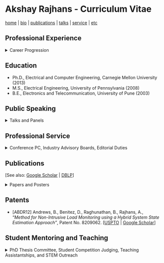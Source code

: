 
# Akshay Rajhans - Curriculum Vitae
[home](index.html) \| [bio](bio.html) \| [publications](publications.html) \| [talks](talks.html) \| [service](service.html) \| [etc](etc.html)


## Professional Experience

<details>
  <summary> Career Progression </summary>
  
- MathWorks (2013-)
  - Principal Research Scientist, Advanced Research & Technology Office (May 2018 - )
  - Senior Research Scientist, Advanced Research & Technology Office (Jun 2016 - Apr 2018)
  - Senior Software Engineer, Simulink Semantics (Jul 2013 - Jun 2016)
- Carnegie Mellon University (2008-2013)
  - Ph.D. Candidate (Jul 2008 - May 2013)
  - Teaching Assistant, Embedded Control Systems (Spring 2011, Spring 2010)
- Bosch (2009)
  - Research Intern, Bosch Research and Technology Center, Pittsburgh, PA. (Fall 2009) 
- University of Pennsylvania (2006-2008)
  - Research Staff, GRASP Laboratory (Jan 2008 - Jun 2008)
  - Teaching Assistant, Mathematics Department (Spring 2008, Fall 2007)
  - Teaching Assistant, Electrical and Systems Engineering Department (Spring 2007, Fall 2006)
- Cummins (2003-2005)
  - Manager, Electronic Controls Application Engineering, Industrial Business Unit, Pune. (Aug 2005 - Dec 2005)
  - Operations Management Program Participant, Pune. (Aug 2003 - August 2005)

Jump to: [Top](#) \| [Experience](#professional-experience) \| [Highlights](#professional-highlights) \| [Education](#education) \| [Speaking](#public-speaking) \| [Service](#professional-service) \| [Publications](#publications) \| [Mentoring](#student-mentoring-and-teaching)

## Professional Highlights
- Speaker at the [19th International Runtime Verification Conference](https://www.react.uni-saarland.de/rv2019/invitedspeakers.html), part of the [3rd Formal Methods World Congress](http://formalmethods2019.inesctec.pt/?page_id=1044), Porto, 2019.
- Keynote speaker at the [First International Workshop on Multi-Paradigm Modeling for Cyber-Physical Systems (MPM4CPS)](https://msdl.uantwerpen.be/conferences/MPM4CPS/2019/index.php/keynote-talk/), Munich, 2019.
- Invited participant at [Simulation and Machine Learning in Robotics](https://www.nist.gov/news-events/events/2018/04/simulation-and-machine-learning-robotics), an NSF/DoD/NIST workshop to chart out the future of simulation and machine learning inrobotics, 2018.
- Selected on ACM’s [Global Practitioner Advisory Community](https://www.acm.org/education/gpac), 2017.
- Work featured as [Research Highlight in Communications of the ACM magazine](https://cacm.acm.org/magazines/2013/10/168166-formal-verification-of-phase-locked-loops-using-reachability-analysis-and-continuization/fulltext), 2013.
- Work featured in Innovation with Impact, Carnegie Mellon University, 2013.
- [William J. McCalla Best Paper Award](https://iccad.com/award_recipients), ACM/IEEE International Conference on Computer-Aided Design, 2011.
- Carnegie Institute of Technology Dean’s Fellowship, August 2008–May 2013.
- Ranked in top 0.48% in India (percentile score of 99.52), Common Admission Test, 2005.
- National Talent Search (NTS) Scholarship, finalist, India, 1997.
- Maharashtra Talent Search (MTS) Scholarship, State-level rank: 35(1996), 15(1995).
- Middle School Scholarship, Maharashtra, India. State-level rank: 16(1991-1994)
  
</details>

## Education
- Ph.D., Electrical and Computer Engineering, Carnegie Mellon University (2013)
- M.S., Electrical Engineering, University of Pennsylvania (2008)
- B.E., Electronics and Telecommunication, University of Pune (2003)

## Public Speaking
<details>
  <summary> Talks and Panels </summary>
  
### Keynote-Style Talks
- "*[Challenges and opportunities in design and operation of intelligent cyber-physical systems](https://www.react.uni-saarland.de/rv2019/invitedspeakers.html),* 19th International Runtime Verification Conference, Part of [3rd World Congress on Formal Methods](http://formalmethods2019.inesctec.pt/?page_id=1044), Porto, Portugal, October 10, 2019. \[[Slides](files/slides/Rajhans_RV2019.pdf) \| [Video](https://www.youtube.com/watch?v=bDhFVASF9PU)\]
- "*[Multi-Paradigm Modeling for Design and Operation of Intelligent Cyber-Physical Systems](https://msdl.uantwerpen.be/conferences/MPM4CPS/2019/index.php/program/),*" International Workshop on Multi-Paradigm Modeling for Cyber-Physical Systems (MPM4CPS), co-located with the MODELS Conference, Munich, Germany, September 15, 2019. \[[Slides](files/slides/Rajhans_MPM4CPS2019.pdf)\]

### Invited Talks
- "*A Model-Based Design Perspective on Challenges and Opportunities in Automated Software Certification,*" 20th Software Certification Consortium (SCC) Steering Committe Meeting, Annapolis, MD, USA. May 2019. **Hosts**: Alan Wassyng and Mark Lawford, Organizers. \[[Slides](files/slides/Rajhans_SCC2019.pdf)\] 
- "*Specification Formalisms for Cyber-Physical Systems: A Tools Perspective,*" [Dagstuhl Workshop on Specification Formalisms for Modern Cyber-Physical Systems](https://www.dagstuhl.de/en/program/calendar/semhp/?semnr=19071), Dagstuhl, Germany. February 2019. **Hosts**: Jyotirmoy Deshmukh, Oded Maler, Dejan Nickovic, Workshop Organizers.
- "*Graphical Modeling of Hybrid Systems with Simulink and Stateflow,*" Workshop honoring the retirement of Prof. Bruce Krogh, Carnegie Mellon University, Pittsburgh, PA, May 2018. **Host**: Prof. Bruno Sinopoli, Workshop Chair.
- "*A Vision for Application-Focused International Collaboration Networks in Cyber-Physical Systems,*", an [NSF Visioning Workshop on International Networks for Advancing CPS Research, Development, and Education Worldwide](https://cps-vo.org/group/cpsweek2018-intlwksp), part of [CPS Week 2018](https://cister.isep.ipp.pt/cpsweek2018/), Porto, Portugal, April 2018. **Hosts**: Seta Bogosyan (NSF), Frankie King (Vanderbilt University), Ralph Wachter (NSF), Workshop Organizers.
- "*Heterogeneous Model-Based Design of Tomorrow's Cyber-Physical Systems,*" [ECE Department Colloquia Series](http://engineering.tufts.edu/ece/colloquia/), Tufts University, Medford, MA, November 2017. **Host**: Prof. Usman Khan. \[[Slides]()\]
- "*Model-Based Design of Next Generation Cyber-Physical Systems,*" LIDS, IDSS, MITei, Lincoln Labs, NSF and IWR Workshop on *Rethinking Modeling, Simulations and Control for the Changing Electric Energy Industry*, Massachusetts Institute of Technology, Camridge, MA, September 2017. **Hosts**: Prof. Marija Ilic and Prof. Ekaterina Kostina. \[[Slides](files/slides/Rajhans_MIT2017.pdf)\]
- "*Challenges and Opportunities for Intelligent Transportation Systems,*" [Robotica 2017](http://auvsinewengland.org/events-3/robotica-2017.html), Newton, MA, June 2017. **Host**: Dr. Waseem Naqvi, AUVSI New England Chapter President (Chair). \[[Slides](files/slides/Rajhans_Robotica2017.pdf)\] 
- "*Model-Based Design of Connected Autonomous Vehicles,*" [2nd IEEE Summer School on Connected and Autonomous Vehicles (ConAV)](http://ecewp.ece.wpi.edu/wordpress/conav/program/), Worcester Polytechnic Institute, Worcester, MA, USA. May 2017. **Hosts**: Prof. Alexander Wyglinski and Prof. Raghvendra Cowlagi (Program Chairs). \[[Slides](files/slides/Rajhans_ConAV2017.pdf)\] 
- "*Model-Based Design Challenges for Cyber-Physical Systems,*", [Expeditions in Computer Augmented Program Engineering (ExCAPE)](https://excape.cis.upenn.edu/index.html) Principal Investigators' (PI) Meeting], University of Pennsylvania, Philadelphia, PA, USA. May 2017. **Host**: Prof. Rajeev Alur (Principal Investigator). \[[Slides](files/slides/Rajhans_ExCAPE2017.pdf)\] 
- "*Safety in Freely-Composed Cyber-Physical Systems—Challenges and Opportunities,*" with Pieter Mosterman, [Exploring the Dimensions of Trustworthiness: Challenges and Opportunities Workshop](https://www.nist.gov/news-events/events/2016/08/exploring-dimensions-trustworthiness-challenges-and-opportunities), National Institute of Standards and Technology (NIST), Gaithersburg, MD, USA. August, 2016. **Host**: Dr. Edward Griffor (Program Chair). \[[Slides](http://msdl.cs.mcgill.ca/people/mosterman/presentations/nist16/nist16_trustworthiness_share.pdf) \| [video recording](http://msdl.cs.mcgill.ca/people/mosterman/presentations/nist16/nist16_trustworthiness_pieter_j_mosterman_480p.mp4)\] 
- "*Recent Advancements in MathWorks Verification and Validation Tools and Techniques*," [CPS V&V I&F Workshop](http://www.ls.cs.cmu.edu/CPSVVIF-2016/), Carnegie Mellon University, Pittsburgh, PA, USA. May 2016. **Host**: Prof. Andre Platzer. \[[Talk Abstract](http://www.ls.cs.cmu.edu/CPSVVIF-2016/Participants.html#Rajhans)\]
- "*Robustness of Temporal Logic Specifications for Testing of Signals*," [Specification and Verification Center](http://www.cs.cmu.edu/~svc/) Seminar, Carnegie Mellon University, Pittsburgh, PA, USA. August 2008. **Host**: Prof. Ed Clarke. \[[Talk Abstract](http://www.cs.cmu.edu/~svc/talks/20080821-rajhans.html) \| [Slides](files/slides/Rajhans_SVC08_1.pdf)\]
- "*Verification of Systems Using Robust Temporal Logic Testing*," [Specification and Verification Center](http://www.cs.cmu.edu/~svc/) Seminar, Carnegie Mellon University, Pittsburgh, PA, USA. August 2008. **Host**: Prof. Ed Clarke. \[[Talk Abstract](http://www.cs.cmu.edu/~svc/talks/20080829-rajhans.html) \| [Slides](files/slides/Rajhans_SVC08_2.pdf)\]

### Panels
- Panelist on the topic of **"Future Challenges for Autonomous & Intelligent Transportation"**, [IEEE Situational Awareness For Emerging Network Enabled Transportation Systems (SAFENETS) Workshop](https://faculty.uml.edu/thanuka_wickramarathne/safenets_workshop/), October 2019.
- Panelist on the topic of **Hybrid Simulation for Cyber Physical Systems – Where are we Going Regarding Complexity, Intelligence, and Adaptability of CPS Using Simulation**, Symposium on M&S of Complex, Intelligent, Adaptive and Autonomous Systems (MSCIAAS) panel at [Spring Simulation Multi-Conference (SpringSim)](http://scs.org/springsim/), May 2018.
- Panelist on the topic of **"What are the challenges posed to CPS theory by modern applications?"**, [Joint HSCC-ICCPS Panel](https://www.hscc2018.deib.polimi.it/panel-session), part of [CPS Week 2018](https://cister.isep.ipp.pt/cpsweek2018/).
- Panelist on the topic of **Why do we need holistic concern-driven engineering?** at the [NIST CPS Framework Open Source Workshop](https://www.nist.gov/news-events/events/2017/09/cps-framework-open-source-workshop), September 2017. 
- Panelist on the topic of **Safe Control of Connected and Autonomous Vehicles**, [1st Workshop on Safe Control of Connected and Autonomous Vehicles (SCAV)](https://scav.in.tum.de/), affiliated with [Cyber-Physical Systems Week (CPS Week) 2017](https://cpsweek2017.ece.cmu.edu/), April 2017. \[[Picture](https://twitter.com/rajhans/status/856221543399137280), [Workshop Report](http://www.gleirscher.at/mg/dl/scav17-report-preprint.pdf)\]
</details>  

## Professional Service
<details>
  <summary> Conference PC, Industry Advisory Boards, Editorial Duties </summary>
  
### Conference Program Committee (PC)
#### Organizer 
  - [MathWorks Research Summit](https://www.mathworks.com/videos/series/mathworks-research-summit.html), Boston: 2017-, Tokyo: 2016-

#### Currently or Recently on PC
  - [Formal Methods (FM)](http://www.fmeurope.org/symposia/), 2021-
  - [Multi-Paradigm Modeling for Cyber-Physical Systems (MPM4CPS)](https://msdl.uantwerpen.be/conferences/MPM4CPS/2020/), 2020-
  - [Hybrid Systems: Computation and Control (HSCC)](http://www.hscc-conference.org/), 2016-2019, **_Awards Chair: 2018_**, **_Poster and Demo Chair: 2017_**, _Repeatability Evaluation Committee: 2014_
  - [International Conference on Cyber-Physical Systems (ICCPS)](https://iccps.acm.org/), 2020, 2015
  - IFAC Conference on Analysis and Design of Hybrid Systems (ADHS), 2015 -, **_Industry Vice Chair: 2018_**
  - [Spring Simulation Conference (SpringSim)](http://scs.org/springsim/), 2014- , **_CPS Track Chair: 2020, 2019_**
  - [Summer Simulation Conference (SummerSim)](http://www.scs.org/summersim), 2014-
  - [Winter Simulation Conference (WinterSim)](http://meetings2.informs.org/wordpress/wsc2019/), 2017- , **_CPS Track Chair: 2017_**
  - [International Conference on Informatics in Control Automation and Robotics (ICINCO)](http://www.icinco.org/), 2020, 2017-2018
  - Workshop on Monitoring and Testing of Cyber-Physical Systems (MT-CPS), 2019-, **_PC Chair: [2019](https://sites.google.com/berkeley.edu/mt-cps2019)_**
  - Workshop on Formal Co-Simulation of Cyber-Physical Systems (CoSim-CPS), 2017- 
  - Workshop on Numerical Software Verification Workshop (NSV), 2018-2019 

#### Past
  - Workshop on [Computational Intelligence Techniques for Testing and Validating Complex CPSs (CITest_CPS 2017)](http://paris.utdallas.edu/CITest_CPS17)  

### Industry Advisory Committees and Boards
- **Industry Advisory Committee Member**, Autonomous Systems Specialization Coursework in [Robotics Engineering](https://www.wpi.edu/academics/departments/robotics-engineering), [Worcester Polytechnic Institute](https://www.wpi.edu/).
- **Industry Vice Chair**, [IFAC Conference on Analysis and Design of Hybrid Systems (ADHS) 2018](http://www.cs.ox.ac.uk/conferences/ADHS18/)
- **Industry Advisory Board Member**, [IEEE International Symposium on Circuits and Systems (ISCAS) 2018](http://www.iscas2018.org/)

### Editorial Service
- Technology Conferences Editorial Board (TCEB) Member, IEEE Control Systems Society, 2020-23 
- Editorial Advisory Board Member, [Resilience in Cyber-Physical Systems: From Risk Modelling to Threat Counteraction](https://www.springer.com/gp/book/9783319955964), F. Flammini (Ed.), Springer Book in the Series [Advanced Sciences and Technologies for Security Applications](https://www.springer.com/series/5540?detailsPage=titles), A. J. Masys (Series Ed.)
- Editor, [EGO Insider's Guide](http://www.ece.cmu.edu/~ego/files/insiders/guide2012.pdf), [ECE Graduate Organization (EGO)](https://www.ece.cmu.edu/~ego/), Carnegie Mellon University, 2010-2012.

### Technical and Professional Committees
- Selected on the [ACM Global Practitioner Advisory Community (ACM GPAC)](https://www.acm.org/education/gpac), consisting of 100 computing practitioners worldwide who will guide ACM in enhancing and developing practitioner-oriented resources.
- Member of the [IEEE Technical Committee on Homeland Security](http://www.ieeesmc.org/technical-activities/systems-science-and-engineering/homeland-security)
</details>

## Publications
\[See also: [Google Scholar](http://scholar.google.com/citations?user=522zploAAAAJ&hl=en) \| [DBLP](http://www.informatik.uni-trier.de/~ley/db/indices/a-tree/r/Rajhans:Akshay.html)\]

<details>
  <summary> Papers and Posters </summary>

- [VHR<sup>+</sup>20] N. Visnevski, T. Hubscher-Younger, A. Rajhans, and B. Meng, "*Automatic Synthesis of Information Flow Driven Execution Managers for Embedded Software Applications*", [AIAA/IEEE Digital Avionics Systems Conference (DASC) 2020](https://2020.dasconline.org/). To Appear. \[[Preprint (PDF)](files/papers/VisnevskiHR+_DASC20.pdf)\]
- [MRM<sup>+</sup>20] P. J. Mosterman, A. Rajhans, A. Mavrommati, and R. G. Valenti, "*Simulation of Hybrid Dynamic Systems*", [Encyclopedia of Systems and Control](https://link.springer.com/referencework/10.1007/978-1-4471-5102-9), Living Edition, Editors: John Baillieul, Tariq Samad. \[[HTML](https://link.springer.com/referenceworkentry/10.1007%2F978-1-4471-5102-9_100048-1)\]
- [TDK+20] Z. Tu, A. Dimas, M. N. Kurt, A. Mavrommati, P. J. Mosterman, A. Rajhans, and R. G. Valenti, "*A Simulator for trading traffic privileges by selfish driving cars*", to appear, Spring Simulation Conference, 2020. \[[Preprint (PDF)](files/papers/TuDK+_SpringSim20.pdf)\]
- [DMN19] A. Donze and A. Rajhans, "*Tools Perspective*", J. V. Deshmukh, O. Maler, and D. Nickovic, eds., "*Specification Formalisms for Modern Cyber-Physical Systems (Dagstuhl Seminar 19071)*", Dagstuhl \[[DROPS entry with link to PDF](http://drops.dagstuhl.de/opus/volltexte/2019/10858/)\]
- [ABK<sup>+</sup>19] F. Allgöwer, J. Borges de Sousa, J. Kapinski, P. Mosterman, J. Oehlerking, P. Panciatici, M. Prandini, A. Rajhans, P. Tabuada, and P. Wenzelburger, "*Position paper on the challenges posed by modern applications to cyber-physical systems theory*", Nonlinear Analysis: Hybrid Systems, Volume 34, Pages 147-165, November 2019. \[[PDF](files/papers/AllgöwerBK+_NAHS19.pdf)\]
- [CMR<sup>+</sup>19] S. Castro, P. J. Mosterman, A. H. Rajhans, and R. G. Valenti, "*Challenges in the Operation and Design of Intelligent Cyber-Physical Systems*," Book Chapter, Accepted.
- [KKR19] J.-F. Kempf, Khoo Y. P., and A. Rajhans, "*Specification and Assessment of Temporal Requirements using Simulink Test*", [Fourth International Workshop on Monitoring and Testing of Cyber-Physical Systems (MT-CPS 2019)](https://sites.google.com/berkeley.edu/mt-cps2019), part of [CPS-IoT Week 2019](http://cpslab.cs.mcgill.ca/cpsiotweek2019/). \[[PDF](files/abstracts/KempfKR_MT-CPS_CPS-IoTWeek2019.pdf)\]
- [RD19] A. Rajhans and D. Lluch, "*A Digital Twin Approach to Online Monitoring in
Industrial Internet of Things Applications*", [Fourth International Workshop on Monitoring and Testing of Cyber-Physical Systems (MT-CPS 2019)](https://sites.google.com/berkeley.edu/mt-cps2019), part of [CPS-IoT Week 2019](http://cpslab.cs.mcgill.ca/cpsiotweek2019/). \[[Abstract (PDF)](files/abstracts/RajhansL_MT-CPS_CPS-IoTWeek2019.pdf)\]
- [ABB<sup>+</sup>18] S. Anderson, B. Boots, A. Byravan, E. Drumwright, C. Duriez, D. Fox, G. Hager, J. Hodgins, A. Jain, A. Kapoor, D. Koditschek, N. Koenig, E. Lee, C. Li, K. Liu, F. Meier, D. Negrut, A. Rajhans, L. Righetti, A. Rodriguez, S. Schaal, J. Tan, Y. Tassa, E. Todorov, and J. Trinkle, "*On the Use of Modeling and Simulation in Robotics*," Workshop Report, [NIST/NSF/DoD Workshop on Simulation and Machine Learning in Robotics](https://www.nist.gov/news-events/events/2018/04/simulation-and-machine-learning-robotics), 2018. \[[Report (PDF)](files/papers/AndersonBB+_RoboWorkshop18.pdf) \| [Supporting Documents](https://sbel.wisc.edu/simulation-in-robotics-2018/)\]
- [TBD<sup>+</sup>18] A. Tolk, F. Barros, A. D’Ambrogio, A. Rajhans, P. J. Mosterman, S. S. Shetty, M. K. Traoré, H. Vangheluwe, and L. Yilmaz, "*Hybrid Simulation for Cyber Physical Systems – A Panel on Where are we Going Regarding Complexity, Intelligence, and Adaptability of CPS Using Simulation*," Spring Simulation Multi-Conference, 2018. \[[Preprint (PDF)](files/papers/TolkBD+_SpringSim18.pdf)\]
- [RAC<sup>+</sup>18a] A. Rajhans, S. Avadhanula, A. Chutinan, P. J. Mosterman, and F. Zhang, “*Graphical Modeling of Hybrid Dynamics with Simulink and Stateflow*,” 21st ACM International Conference on Hybrid Systems: Computation and Control, 2018. **_Best [Repeatability Evaluation](https://www.hscc2018.deib.polimi.it/repeatability-evaluation) Award [Finalist](https://www.hscc2018.deib.polimi.it/award-finalists-and-winners)_**. \[[Preprint (PDF)](files/papers/RajhansAC+_HSCC18.pdf)\]
- [RAC<sup>+</sup>18b] A. Rajhans, S. Avadhanula, A. Chutinan, P. J. Mosterman, and F. Zhang, “*Graphical Hybrid Automata with Simulink and Stateflow*,” 21st International Conference on Hybrid Systems: Computation and Control, 2018. \[[Preprint (PDF)](files/abstracts/RajhansAC+_HSCC2018_demo.pdf)\]
- [RM18] A. Rajhans and P. J. Mosterman, "*A Vision for Application-Focused International Collaboration Networks in CPS*", [NSF Visioning Workshop for International Collaborations for Advancing CPS Research, Development, and Education Worldwide](https://cps-vo.org/group/cpsweek2018-intlwksp), part of [CPS Week 2018](https://cister.isep.ipp.pt/cpsweek2018/). \[[Abstract (PDF)](files/abstracts/RajhansM_VisioningWorkshop_CPSWeek2018.pdf)\]
- [RBR<sup>+</sup>14] A. Rajhans, A. Bhave, I. Ruchkin, B. Krogh, D. Garlan, A. Platzer, and B. Schmerl, “*Supporting Heterogeneity in Cyber-Physical System Architectures*”, IEEE Transactions on Automatic Control's Special Issue on Control of Cyber-Physical Systems, Vol. 59, Issue 12, pages 3178-3193. \[[Preprint (PDF)](files/papers/RajhansBR+_TAC14.pdf)\]
- [ARK<sup>+</sup>13] M. Althoff, A. Rajhans, B. Krogh, S. Yaldiz, X. Li, and L. Pileggi, “*Formal Verification of Phase-Locked Loops Using Reachability Analysis and Continuization*”, Communications of the ACM, Vol. 56, Issue 10, pages: 97-104. **_Research Highlight_**. \[[Preprint (PDF)](files/papers/AlthoffRK+_CACM13.pdf) \| [Technical Perspective (HTML)](http://cacm.acm.org/magazines/2013/10/168175-technical-perspective-can-we-verify-cyber-physical-systems) by [Prof. Rajeev Alur](https://www.cis.upenn.edu/~alur)\]
- [R13] A. Rajhans, “*Multi-Model Heterogeneous Verification of Cyber-Physical Systems*,” **PhD Thesis**, Carnegie Mellon University, 2013. **Thesis Advisor**: [Prof. Bruce Krogh](https://www.ece.cmu.edu/directory/department/faculty/K/Bruce_Krogh_89.html). \[[Thesis (Abstract with a link to Fulltext PDF)](https://kilthub.cmu.edu/articles/Multi-Model_Heterogeneous_Verification_of_Cyber-Physical_Systems/6720761)\]
- [DRJ13] Y. Deng, A. Rajhans, and A. A. Julius, “*STRONG: A Trajectory-Based Verification Toolbox for Hybrid Systems*,” 10th International Conference on Quantitative Evaluation of SysTems (QEST), 2013. \[[Preprint (PDF)](files/papers/DengRJ_QEST13.pdf) \| STRONG Toolbox\]
- [RK13] A. Rajhans and B. H. Krogh, “*Compositional Heterogeneous Abstraction*,” 16th ACM International Conference on Hybrid Systems: Computation and Control, 2013. \[[Preprint (PDF)](files/papers/RajhansK_HSCC13.pdf)\]
- [RK12] A. Rajhans and B. H. Krogh, “*Heterogeneous Verification of Cyber-Physical Systems Using Behavior Relations*,” 15th ACM International Conference on Hybrid Systems: Computation and Control, 2012. \[[Preprint (PDF)](files/papers/RajhansK_HSCC12.pdf)\]
- [RBL<sup>+</sup>11] A. Rajhans, A. Bhave, S. Loos, B. H. Krogh, A. Platzer, and D. Garlan, “*Using Parameters in Architectural Views to Support Heterogeneous Design and Verification*,” 50th IEEE Conference on Decision and Control, 2011. \[[Preprint (PDF)](files/papers/RajhansBL+_CDC11.pdf)\]
- [ARK<sup>+</sup>11b] M. Althoff, A. Rajhans, B. H. Krogh, S. Yaldiz, X. Li, and L. Pileggi, “*Formal Verification of Phase-Locked Loops Using Reachability Analysis and Continuization*,” IEEE/ACM International Conference on Computer-Aided Design (ICCAD), 2011. **_William J. McCalla Best Paper Award_**. \[[Preprint (PDF)](files/papers/AlthoffRK+_ICCAD11.pdf)\]
- [ARK<sup>+</sup>11a] M. Althoff, A. Rajhans, B. H. Krogh, S. Yaldiz, X. Li, and L. Pileggi, “*Using Continuization in Rechability Analysis for the Verification of a Phase-Locked Loop*”, Frontiers in Analog Circuit (FAC) Synthesis and Verification, co-located with Computer-Aided Verification (CAV) 2011, Snowbird, UT. \[[PDF](files/abstracts/AlthoffRK+_FAC11.pdf)\]
- [BDK<sup>+</sup>11] A. Bhave, D. Garlan, B. H. Krogh, S. Loos, A. Platzer, A. Rajhans, and B. Schmerl, “*Multi-View Consistency in Architectures for Cyber-Physical Systems*,” Safe and Secure Systems & Software Symposium (S5) 2011, Beavercreek, OH. \[[Abstract (PDF)](files/abstracts/BhaveGK+_S511.pdf)\]
- [BDK<sup>+</sup>10b] A. Bhave, D. Garlan, B. Krogh, A. Rajhans, and B. Schmerl, “*Augmenting Software Architectures with Physical Components*,” Embedded Real Time Software and Systems (ERTS^2), 2010. \[[Preprint (PDF)](files/papers/BhaveGK+_ERTS210.pdf)\]
- [BDK<sup>+</sup>10a] A. Bhave, D. Garlan, B. Krogh, B. Schmerl, and A. Rajhans, “*Architectural Modeling and Analysis of Cyber-Physical Systems*,” Unpublished Manuscript, 2010. \[[Manuscript (PDF)](files/papers/BhaveGK+_Manuscript10.pdf)\]
- [R10] A. Rajhans, “*Verification of Hybrid Dynamic Systems Using Linear Hybrid Automata*”, Qualifying Examination Paper, ECE Department, Carnegie Mellon University, 2010. \[[Paper (PDF)](files/papers/Rajhans_Qual10.pdf)\]
- [RCS<sup>+</sup>09] A. Rajhans, S.-W. Cheng, B. Schmerl, D. Garlan, B. H. Krogh, C. Agbi, and A. Bhave, “*An Architectural Approach to the Design and Analysis of Cyber-Physical Systems*,” Third International Workshop on Multi-Paradigm Modeling (MPM), 2009. \[[Preprint (PDF)](files/papers/RajhansCS+_MPM09.pdf)\]
- [DKR09] A. Donzé, B. H. Krogh, and A. Rajhans, “*Parameter Synthesis for Hybrid Systems with an Application to Simulink Models*,” 12th IEEE/ACM International Conference on Hybrid Systems: Computation and Control, 2009. \[[Preprint (PDF)](files/papers/DonzeKR_HSCC09.pdf)\]
- [R07] A. Rajhans, “*Development of Robust Testing Toolbox for Hybrid Systems*,” MSE Thesis, University of Pennsylvania, 2007. **Thesis Advisor**: [Prof. George Pappas](https://www.seas.upenn.edu/~pappasg). \[[Thesis (HTML entry)](http://dla.library.upenn.edu/dla/franklin/record.html?filter.author_creator_facet.val=Rajhans%2C%20Akshay&id=FRANKLIN_4283783&)\]

### Posters
- [RMR+13] I. Ruchkin, S. Mitsch, A. Rajhans, B. H. Krogh, D. Garlan, A. Platzer, B. Schmerl, J. Kapinski, P. Ramachandra, and K. Butts, “*An Architectural Approach to Heterogeneous Modeling and Verification of Cyber-Physical Systems*”, NSF CPS PI Meeting, Arlington, VA, October 16-18, 2013. \[[Poster](files/posters/RuchkinMR+_CPSPI13_Poster.pdf) \| [Abstract](files/posters/RuchkinMR+_CPSPI13_Abstract.pdf)\]
- [DRJ13] Y. Deng, A. Rajhans, and A. A. Julius, “*STRONG: A Trajectory-Based Verification Toolbox for Hybrid Systems*”, 16th ACM International Conference on Hybrid Systems: Computation and Control (HSCC 2013), Philadelphia PA, April 8-11, 2013. \[[Abstract](files/posters/DengRJ_HSCC13_Abstract.pdf)\]
- [R13b] A. Rajhans, “*Addressing Heterogeneity in Model-Based Development of Cyber-Physical Systems*”, Innovation with Impact, Carnegie Mellon University, Pittsburgh PA, April 4, 2013. \[[Poster Slides](files/posters/Rajhans_InnovationWithImpact13_PosterSlides.pdf)\]
- [R13a] A. Rajhans, “*Addressing Heterogeneity in Model-Based Development of Cyber-Physical Systems*”, Google Regional PhD Summit, Google Pittsburgh, Mar 21, 2013. \[[Poster Slides](files/posters/Rajhans_GooglePhDSummit13_PosterSlides.pdf)\]
- [RK12] A. Rajhans and B. H. Krogh, “*Heterogeneous Verification of Cyber-Physical Systems using Behavior Semantics*”, NSF CPS PI Meeting, National Harbor, MD, October 3-5, 2012. \[[Poster](files/posters/CPS-PI12.pdf) \| [Abstract](files/posters/RajhansK_CPSPI12.pdf)\]
- [BKC+11] A. Bhave, K. Butts, D. Caveney, D. Garlan, B. Krogh, S. Loos, A. Platzer, A. Rajhans, P. Ramachandra, B. Schmerl, “*An Architecture Approach to Heterogeneous Verification of Cyber-Physical Systems*”, NSF CPS PI Meeting, Annapolis, MD, August 1-2, 2011. \[[Poster](files/posters/BhaveBC+_CPSPI11_Poster.pdf) \| [Abstract](files/posters/BhaveBC+_CPSPI11_Abstract.pdf.pdf)]
- [RAK+10] A. Rajhans, M. Althoff, B. Krogh, L. Pileggi, X. Li, “*Investigation of Formal Verification Methods for Self-Healing Analog/RF Systems*”, C2S2 Annual Review 2010, Atlanta, GA. \[[Poster](files/posters/RajhansAK+_C2S210_Poster.pdf)\]
- [CDK+09] S.-W. Cheng, D. Garlan, B. Krogh, A. Rajhans, B. Schmerl and B. Sinopoli, “*Design and Analysis of Cyber-Physical Architectures*”, CPS Forum, co-located with the CPSWeek 2009, San Francisco, CA. \[[Poster](files/posters/ChengGK+_CPSForum09_Poster.pdf) \| [Abstract](files/posters/ChengGK+_CPSForum09_Abstract.pdf)\]

### Reports and Posters
[Reports and posters](other-publications.html)

</details>

## Patents
- [ABDR12] Andrews, B., Benitez, D., Raghunathan, B., Rajhans, A., “*Method for Non-Intrusive Load Monitoring using a Hybrid System State Estimation Approach”*, Patent No. 8209062. \[[USPTO](http://patft.uspto.gov/netacgi/nph-Parser?Sect2=PTO1&Sect2=HITOFF&p=1&u=/netahtml/PTO/search-bool.html&r=1&f=G&l=50&d=PALL&RefSrch=yes&Query=PN/8209062) \| [Google Scholar](http://www.google.com/patents/US8209062?dq=info:kNjIEMTwpFgJ:scholar.google.com)\]

## Student Mentoring and Teaching

<details>
  <summary> PhD Thesis Committee, Student Competition Judging, Teaching Assistantships, and STEM Outreach </summary>
### PhD Thesis Committee
- *Yi Deng*, ECSE Department, Rensselaer Polytechnic Institute. 
  - \[**Title**: *The Application of Trajectory-Based Analysis for Hybrid Systems.* \| **Advisor**: [Prof. A. Agung Julius](https://www.ecse.rpi.edu/homepages/agung/) \| [Thesis](http://digitool.rpi.edu:8881/R/Q7XRLHP737DNTBGS3YH8M9DPXMLHDTXV5QV63VM11NES8FQFQ2-01342?func=dbin-jump-full&object_id=176756&local_base=GEN01&pds_handle=GUEST)\]
  
### Judge
- "*CPS V&V Grand Prix,*", Final Project Competition for the Course 15-424/15-624/15-824 Foundations of Cyber-Physical Systems, Carnegie Mellon University. **Host**: [Prof. Andre' Platzer](http://www.cs.cmu.edu/~aplatzer/). 
  - \[[Competition](http://www.cs.cmu.edu/~aplatzer/course/fcps17-competition.html) \| [Course](http://www.cs.cmu.edu/~aplatzer/course/fcps17.html)\], May 2017
  - \[[Competition](http://www.cs.cmu.edu/~aplatzer/course/fcps16-competition.html) \| [Course](http://www.cs.cmu.edu/~aplatzer/course/fcps16.html)\], May 2016


### Teaching Assistantship
- 18-474: Embedded Control Systems, Electrical and Computer Engineering Department, Carnegie Mellon University 
  - \[Spring 2011 \| Spring 2010\]
- MATH 114: Calculus II, Mathematics Department, University of Pennsylvania
  - \[Spring 2008 \| Fall 2007\]
- ESE 210: Introduction to Dynamic Systems, Electrical and Systems Engineering Department, University of Pennsylvania, Spring 2007.
- ESE 301: Introduction to Probability, Electrical and Systems Engineering Department, University of Pennsylvania, Fall 2006.
- (Grader) OPIM 101: Introduction to Computer as an Analysis Tool, Operations and Information Management Department, (now called the Operations, Information and Decisions Department), Wharton School, University of Pennsylvania, Spring 2006.

### Other Voluntary Instruction
- 2009: Volunteer Instructor, [Summer Engineering Experience for Girls (SEE)](https://www.cmu.edu/ices/outreach/see/), Carnegie Mellon University.
- 2002: Volunteer Instructor, Social Educational Activity by [IEEE Bombay Section](http://ieeebombay.org), **_Topic_**: *Mobile Communications*.

</details>
